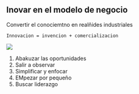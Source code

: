 ## Inovar en el modelo de negocio
Convertir el conociemtno en realñides industriales

`Innovacion = invencion + comercializacion`

![](../assets/inn.png)

1. Abakuzar las oportunidades
2. Salir a observar
3. Simplificar y enfocar
4. EMpezar por pequeño
5. Buscar liderazgo